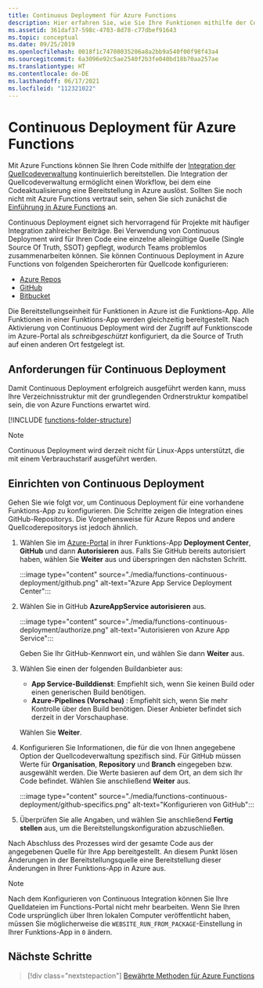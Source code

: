 ```yaml
---
title: Continuous Deployment für Azure Functions
description: Hier erfahren Sie, wie Sie Ihre Funktionen mithilfe der Continuous Deployment-Features von Azure App Service verwenden veröffentlichen.
ms.assetid: 361daf37-598c-4703-8d78-c77dbef91643
ms.topic: conceptual
ms.date: 09/25/2019
ms.openlocfilehash: 0018f1c74708035206a8a2bb9a540f00f98f43a4
ms.sourcegitcommit: 6a3096e92c5ae2540f2b3fe040bd18b70aa257ae
ms.translationtype: HT
ms.contentlocale: de-DE
ms.lasthandoff: 06/17/2021
ms.locfileid: "112321022"
---
```

# <a name="continuous-deployment-for-azure-functions"></a>Continuous Deployment für Azure Functions

Mit Azure Functions können Sie Ihren Code mithilfe der [Integration der Quellcodeverwaltung](functions-deployment-technologies.md#source-control) kontinuierlich bereitstellen. Die Integration der Quellcodeverwaltung ermöglicht einen Workflow, bei dem eine Codeaktualisierung eine Bereitstellung in Azure auslöst. Sollten Sie noch nicht mit Azure Functions vertraut sein, sehen Sie sich zunächst die [Einführung in Azure Functions](functions-overview.md) an.

Continuous Deployment eignet sich hervorragend für Projekte mit häufiger Integration zahlreicher Beiträge. Bei Verwendung von Continuous Deployment wird für Ihren Code eine einzelne alleingültige Quelle (Single Source Of Truth, SSOT) gepflegt, wodurch Teams problemlos zusammenarbeiten können. Sie können Continuous Deployment in Azure Functions von folgenden Speicherorten für Quellcode konfigurieren:

* [Azure Repos](https://azure.microsoft.com/services/devops/repos/)
* [GitHub](https://github.com)
* [Bitbucket](https://bitbucket.org/)

Die Bereitstellungseinheit für Funktionen in Azure ist die Funktions-App. Alle Funktionen in einer Funktions-App werden gleichzeitig bereitgestellt. Nach Aktivierung von Continuous Deployment wird der Zugriff auf Funktionscode im Azure-Portal als *schreibgeschützt* konfiguriert, da die Source of Truth auf einen anderen Ort festgelegt ist.

## <a name="requirements-for-continuous-deployment"></a>Anforderungen für Continuous Deployment

Damit Continuous Deployment erfolgreich ausgeführt werden kann, muss Ihre Verzeichnisstruktur mit der grundlegenden Ordnerstruktur kompatibel sein, die von Azure Functions erwartet wird.

[!INCLUDE [functions-folder-structure](../../includes/functions-folder-structure.md)]

>[!NOTE]  
> Continuous Deployment wird derzeit nicht für Linux-Apps unterstützt, die mit einem Verbrauchstarif ausgeführt werden. 

## <a name="set-up-continuous-deployment"></a><a name="credentials"></a>Einrichten von Continuous Deployment

Gehen Sie wie folgt vor, um Continuous Deployment für eine vorhandene Funktions-App zu konfigurieren. Die Schritte zeigen die Integration eines GitHub-Repositorys. Die Vorgehensweise für Azure Repos und andere Quellcoderepositorys ist jedoch ähnlich.

1. Wählen Sie im [Azure-Portal](https://portal.azure.com) in ihrer Funktions-App **Deployment Center**, **GitHub** und dann **Autorisieren** aus. Falls Sie GitHub bereits autorisiert haben, wählen Sie **Weiter** aus und überspringen den nächsten Schritt. 

    :::image type="content" source="./media/functions-continuous-deployment/github.png" alt-text="Azure App Service Deployment Center":::

3. Wählen Sie in GitHub **AzureAppService autorisieren** aus.

    :::image type="content" source="./media/functions-continuous-deployment/authorize.png" alt-text="Autorisieren von Azure App Service":::

    Geben Sie Ihr GitHub-Kennwort ein, und wählen Sie dann **Weiter** aus.

4. Wählen Sie einen der folgenden Buildanbieter aus:

    * **App Service-Builddienst**: Empfiehlt sich, wenn Sie keinen Build oder einen generischen Build benötigen.
    * **Azure-Pipelines (Vorschau)** : Empfiehlt sich, wenn Sie mehr Kontrolle über den Build benötigen. Dieser Anbieter befindet sich derzeit in der Vorschauphase.

    Wählen Sie **Weiter**.

5. Konfigurieren Sie Informationen, die für die von Ihnen angegebene Option der Quellcodeverwaltung spezifisch sind. Für GitHub müssen Werte für **Organisation**, **Repository** und **Branch** eingegeben bzw. ausgewählt werden. Die Werte basieren auf dem Ort, an dem sich Ihr Code befindet. Wählen Sie anschließend **Weiter** aus.

    :::image type="content" source="./media/functions-continuous-deployment/github-specifics.png" alt-text="Konfigurieren von GitHub":::

6. Überprüfen Sie alle Angaben, und wählen Sie anschließend **Fertig stellen** aus, um die Bereitstellungskonfiguration abzuschließen.

Nach Abschluss des Prozesses wird der gesamte Code aus der angegebenen Quelle für Ihre App bereitgestellt. An diesem Punkt lösen Änderungen in der Bereitstellungsquelle eine Bereitstellung dieser Änderungen in Ihrer Funktions-App in Azure aus.

> [!NOTE]
> Nach dem Konfigurieren von Continuous Integration können Sie Ihre Quelldateien im Functions-Portal nicht mehr bearbeiten. Wenn Sie Ihren Code ursprünglich über Ihren lokalen Computer veröffentlicht haben, müssen Sie möglicherweise die `WEBSITE_RUN_FROM_PACKAGE`-Einstellung in Ihrer Funktions-App in `0` ändern. 

## <a name="next-steps"></a>Nächste Schritte

> [!div class="nextstepaction"]
> [Bewährte Methoden für Azure Functions](functions-best-practices.md)
